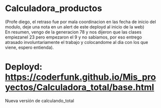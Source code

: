# Calculadora_productos
(Profe diego, el retraso fue por mala coordinacion en las fecha de inicio del modulo, deje una nota en un alert de este deployd al inicio de la web)<br>
En resumen, vengo de la generacion 78 y nos dijeron que las clases empiezanel 23 pero empezaron el 9 y no sabiamos, por eso entrego atrasado involuntariamente el trabajo y colocandome al dia con los que viene, espero entienda).
# Deployd: https://coderfunk.github.io/Mis_proyectos/Calculadora_total/base.html
Nueva versión de calculando_total
